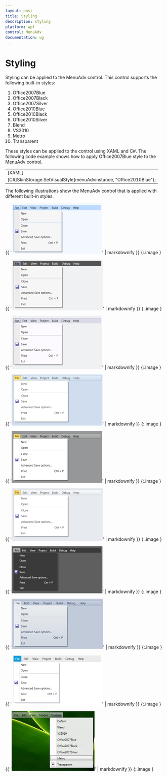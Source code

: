 ```yaml
---
layout: post
title: Styling
description: styling
platform: wpf
control: MenuAdv
documentation: ug
---
```


# Styling

Styling can be applied to the MenuAdv control. This control supports the following built-in styles:

1. Office2007Blue
2. Office2007Black
3. Office2007Silver
4. Office2010Blue
5. Office2010Black
6. Office2010Silver
7. Blend
8. VS2010
9. Metro
10. Transparent

These styles can be applied to the control using XAML and C#. The following code example shows how to apply Office2007Blue style to the MenuAdv control.

<table>
<tr>
<td>
[XAML]<syncfusion:MenuAdv        syncfusion:SkinStorage.VisualStyle="Office2010Blue"/>    </td></tr>
<tr>
<td>
[C#]SkinStorage.SetVisualStyle(menuAdvinstance, "Office2010Blue");</td></tr>
</table>


The following illustrations show the MenuAdv control that is applied with different built-in styles.

{{ '![](Styling_images/Styling_img1.png)' | markdownify }}
{:.image }


{{ '![](Styling_images/Styling_img2.png)' | markdownify }}
{:.image }


{{ '![](Styling_images/Styling_img3.png)' | markdownify }}
{:.image }


{{ '![](Styling_images/Styling_img4.png)' | markdownify }}
{:.image }


{{ '![](Styling_images/Styling_img5.png)' | markdownify }}
{:.image }


{{ '![](Styling_images/Styling_img6.png)' | markdownify }}
{:.image }


{{ '![](Styling_images/Styling_img7.png)' | markdownify }}
{:.image }


{{ '![](Styling_images/Styling_img8.png)' | markdownify }}
{:.image }


{{ '![](Styling_images/Styling_img9.png)' | markdownify }}
{:.image }


{{ '![](Styling_images/Styling_img10.png)' | markdownify }}
{:.image }


